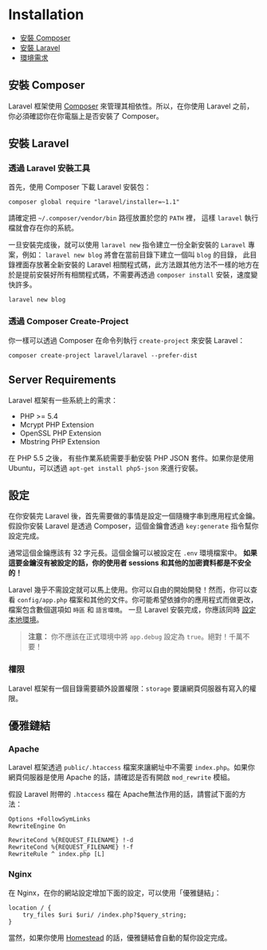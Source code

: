 # Installation

- [安裝 Composer](#install-composer)
- [安裝 Laravel](#install-laravel)
- [環境需求](#server-requirements)

<a name="install-composer"></a>
## 安裝 Composer

Laravel 框架使用 [Composer](http://getcomposer.org) 來管理其相依性。所以，在你使用 Laravel 之前，你必須確認你在你電腦上是否安裝了 Composer。

<a name="install-laravel"></a>
## 安裝 Laravel

### 透過 Laravel 安裝工具

首先，使用 Composer 下載 Laravel 安裝包：

	composer global require "laravel/installer=~1.1"

請確定把 `~/.composer/vendor/bin` 路徑放置於您的 `PATH` 裡， 這樣 `laravel` 執行檔就會存在你的系統。

一旦安裝完成後，就可以使用 `laravel new` 指令建立一份全新安裝的 `Laravel` 專案，例如： `laravel new blog` 將會在當前目錄下建立一個叫 `blog` 的目錄， 此目錄裡面存放著全新安裝的 Laravel 相關程式碼，此方法跟其他方法不一樣的地方在於是提前安裝好所有相關程式碼，不需要再透過 `composer install` 安裝，速度變快許多。

	laravel new blog

### 透過 Composer Create-Project

你一樣可以透過 Composer 在命令列執行 `create-project` 來安裝 Laravel：

	composer create-project laravel/laravel --prefer-dist

<a name="server-requirements"></a>
## Server Requirements

Laravel 框架有一些系統上的需求：

- PHP >= 5.4
- Mcrypt PHP Extension
- OpenSSL PHP Extension
- Mbstring PHP Extension

在 PHP 5.5 之後， 有些作業系統需要手動安裝 PHP JSON 套件。如果你是使用 Ubuntu，可以透過 `apt-get install php5-json` 來進行安裝。

<a name="configuration"></a>
## 設定

在你安裝完 Laravel 後，首先需要做的事情是設定一個隨機字串到應用程式金鑰。假設你安裝 Laravel 是透過 Composer，這個金鑰會透過 `key:generate` 指令幫你設定完成。

通常這個金鑰應該有 32 字元長。這個金鑰可以被設定在 `.env` 環境檔案中。 **如果這要金鑰沒有被設定的話，你的使用者 sessions 和其他的加密資料都是不安全的！**

Laravel 幾乎不需設定就可以馬上使用。你可以自由的開始開發！然而，你可以查看 `config/app.php` 檔案和其他的文件。你可能希望依據你的應用程式而做更改，檔案包含數個選項如 `時區` 和 `語言環境`。
一旦 Laravel 安裝完成，你應該同時 [設定本地環境](/docs/master/configuration#environment-configuration)。

> **注意：** 你不應該在正式環境中將 `app.debug` 設定為 `true`。絕對！千萬不要！

<a name="permissions"></a>
### 權限

Laravel 框架有一個目錄需要額外設置權限：`storage` 要讓網頁伺服器有寫入的權限。

<a name="pretty-urls"></a>
## 優雅鏈結

### Apache

Laravel 框架透過 `public/.htaccess` 檔案來讓網址中不需要 `index.php`。如果你網頁伺服器是使用 Apache 的話，請確認是否有開啟 `mod_rewrite` 模組。

假設 Laravel 附帶的 `.htaccess` 檔在 Apache無法作用的話，請嘗試下面的方法：

	Options +FollowSymLinks
	RewriteEngine On

	RewriteCond %{REQUEST_FILENAME} !-d
	RewriteCond %{REQUEST_FILENAME} !-f
	RewriteRule ^ index.php [L]

### Nginx

在 Nginx，在你的網站設定增加下面的設定，可以使用「優雅鏈結」：

    location / {
        try_files $uri $uri/ /index.php?$query_string;
    }

當然，如果你使用 [Homestead](/docs/master/homestead) 的話，優雅鏈結會自動的幫你設定完成。
